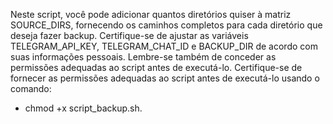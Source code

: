 Neste script, você pode adicionar quantos diretórios quiser à matriz SOURCE_DIRS, fornecendo os caminhos completos para cada diretório que deseja fazer backup. Certifique-se de ajustar as variáveis TELEGRAM_API_KEY, TELEGRAM_CHAT_ID e BACKUP_DIR de acordo com suas informações pessoais. Lembre-se também de conceder as permissões adequadas ao script antes de executá-lo.
Certifique-se de fornecer as permissões adequadas ao script antes de executá-lo usando o comando:
* chmod +x script_backup.sh.
